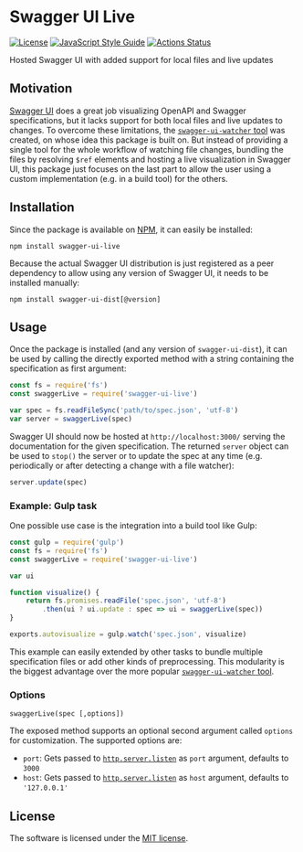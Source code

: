 # Swagger UI Live
[![License](https://img.shields.io/badge/License-MIT-yellow.svg)](https://github.com/lukoerfer/swagger-ui-live/blob/master/LICENSE)
[![JavaScript Style Guide](https://img.shields.io/badge/code_style-standard-brightgreen.svg)](https://standardjs.com)
[![Actions Status](https://github.com/lukoerfer/swagger-ui-live/workflows/test/badge.svg)](https://github.com/lukoerfer/swagger-ui-live/actions)

Hosted Swagger UI with added support for local files and live updates

## Motivation
[Swagger UI](https://github.com/swagger-api/swagger-ui) does a great job visualizing OpenAPI and Swagger specifications, but it lacks support for both local files and live updates to changes. To overcome these limitations, the [`swagger-ui-watcher` tool](https://www.npmjs.com/package/swagger-ui-watcher) was created, on whose idea this package is built on. But instead of providing a single tool for the whole workflow of watching file changes, bundling the files by resolving `$ref` elements and hosting a live visualization in Swagger UI, this package just focuses on the last part to allow the user using a custom implementation (e.g. in a build tool) for the others.

## Installation
Since the package is available on [NPM](https://www.npmjs.com/package/swagger-ui-live), it can easily be installed:

```
npm install swagger-ui-live
```

Because the actual Swagger UI distribution is just registered as a peer dependency to allow using any version of Swagger UI, it needs to be installed manually:

```
npm install swagger-ui-dist[@version]
```

## Usage
Once the package is installed (and any version of `swagger-ui-dist`), it can be used by calling the directly exported method with a string containing the specification as first argument:

``` javascript
const fs = require('fs')
const swaggerLive = require('swagger-ui-live')

var spec = fs.readFileSync('path/to/spec.json', 'utf-8')
var server = swaggerLive(spec)
```

Swagger UI should now be hosted at `http://localhost:3000/` serving the documentation for the given specification. The returned `server` object can be used to `stop()` the server or to update the spec at any time (e.g. periodically or after detecting a change with a file watcher):

``` javascript
server.update(spec)
```

### Example: Gulp task
One possible use case is the integration into a build tool like Gulp:

``` javascript
const gulp = require('gulp')
const fs = require('fs')
const swaggerLive = require('swagger-ui-live')

var ui

function visualize() {
    return fs.promises.readFile('spec.json', 'utf-8')
        .then(ui ? ui.update : spec => ui = swaggerLive(spec))
}

exports.autovisualize = gulp.watch('spec.json', visualize)
```

This example can easily extended by other tasks to bundle multiple specification files or add other kinds of preprocessing. This  modularity is the biggest advantage over the more popular [`swagger-ui-watcher` tool](https://github.com/moon0326/swagger-ui-watcher).

### Options

```
swaggerLive(spec [,options])
```

The exposed method supports an optional second argument called `options` for customization. The supported options are:

- `port`: Gets passed to [`http.server.listen`](https://nodejs.org/api/http.html#http_server_listen) as `port` argument, defaults to `3000`
- `host`: Gets passed to [`http.server.listen`](https://nodejs.org/api/http.html#http_server_listen) as `host` argument, defaults to `'127.0.0.1'`

## License
The software is licensed under the [MIT license](https://github.com/lukoerfer/swagger-ui-live/blob/master/LICENSE).
